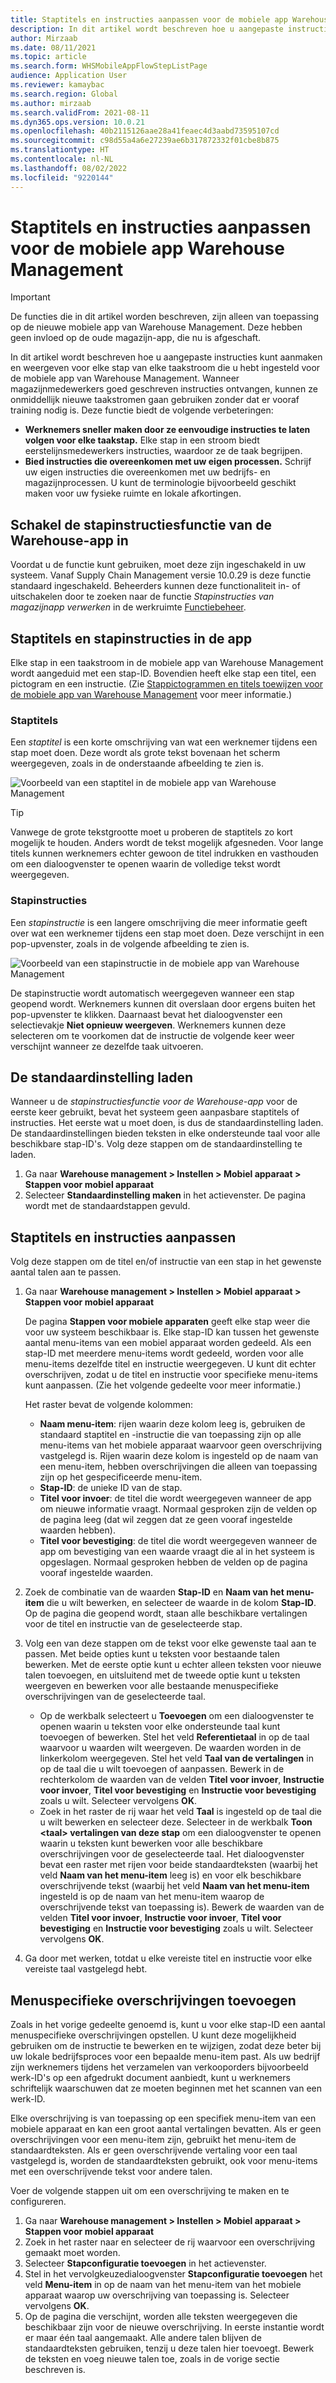 ```yaml
---
title: Staptitels en instructies aanpassen voor de mobiele app Warehouse Management
description: In dit artikel wordt beschreven hoe u aangepaste instructies kunt aanmaken en weergeven voor elke stap van elke taakstroom die u hebt ingesteld voor de mobiele app van Warehouse Management.
author: Mirzaab
ms.date: 08/11/2021
ms.topic: article
ms.search.form: WHSMobileAppFlowStepListPage
audience: Application User
ms.reviewer: kamaybac
ms.search.region: Global
ms.author: mirzaab
ms.search.validFrom: 2021-08-11
ms.dyn365.ops.version: 10.0.21
ms.openlocfilehash: 40b2115126aae28a41feaec4d3aabd73595107cd
ms.sourcegitcommit: c98d55a4a6e27239ae6b317872332f01cbe8b875
ms.translationtype: HT
ms.contentlocale: nl-NL
ms.lasthandoff: 08/02/2022
ms.locfileid: "9220144"
---
```

# <a name="customize-step-titles-and-instructions-for-the-warehouse-management-mobile-app"></a>Staptitels en instructies aanpassen voor de mobiele app Warehouse Management

> [!IMPORTANT]
> De functies die in dit artikel worden beschreven, zijn alleen van toepassing op de nieuwe mobiele app van Warehouse Management. Deze hebben geen invloed op de oude magazijn-app, die nu is afgeschaft.

In dit artikel wordt beschreven hoe u aangepaste instructies kunt aanmaken en weergeven voor elke stap van elke taakstroom die u hebt ingesteld voor de mobiele app van Warehouse Management. Wanneer magazijnmedewerkers goed geschreven instructies ontvangen, kunnen ze onmiddellijk nieuwe taakstromen gaan gebruiken zonder dat er vooraf training nodig is. Deze functie biedt de volgende verbeteringen:

- **Werknemers sneller maken door ze eenvoudige instructies te laten volgen voor elke taakstap.** Elke stap in een stroom biedt eerstelijnsmedewerkers instructies, waardoor ze de taak begrijpen.
- **Bied instructies die overeenkomen met uw eigen processen.** Schrijf uw eigen instructies die overeenkomen met uw bedrijfs- en magazijnprocessen. U kunt de terminologie bijvoorbeeld geschikt maken voor uw fysieke ruimte en lokale afkortingen.

## <a name="turn-on-the-warehouse-app-step-instructions-feature"></a>Schakel de stapinstructiesfunctie van de Warehouse-app in

Voordat u de functie kunt gebruiken, moet deze zijn ingeschakeld in uw systeem. Vanaf Supply Chain Management versie 10.0.29 is deze functie standaard ingeschakeld. Beheerders kunnen deze functionaliteit in- of uitschakelen door te zoeken naar de functie *Stapinstructies van magazijnapp verwerken* in de werkruimte [Functiebeheer](../../fin-ops-core/fin-ops/get-started/feature-management/feature-management-overview.md).

## <a name="step-titles-and-step-instructions-in-the-app"></a>Staptitels en stapinstructies in de app

Elke stap in een taakstroom in de mobiele app van Warehouse Management wordt aangeduid met een stap-ID. Bovendien heeft elke stap een titel, een pictogram en een instructie. (Zie [Stappictogrammen en titels toewijzen voor de mobiele app van Warehouse Management](step-icons-titles.md) voor meer informatie.)

### <a name="step-titles"></a>Staptitels

Een *staptitel* is een korte omschrijving van wat een werknemer tijdens een stap moet doen. Deze wordt als grote tekst bovenaan het scherm weergegeven, zoals in de onderstaande afbeelding te zien is.

![Voorbeeld van een staptitel in de mobiele app van Warehouse Management](media/wma-step-title.png "Voorbeeld van een staptitel in de mobiele app van Warehouse Management")

> [!TIP]
> Vanwege de grote tekstgrootte moet u proberen de staptitels zo kort mogelijk te houden. Anders wordt de tekst mogelijk afgesneden. Voor lange titels kunnen werknemers echter gewoon de titel indrukken en vasthouden om een dialoogvenster te openen waarin de volledige tekst wordt weergegeven.

### <a name="step-instructions"></a>Stapinstructies

Een *stapinstructie* is een langere omschrijving die meer informatie geeft over wat een werknemer tijdens een stap moet doen. Deze verschijnt in een pop-upvenster, zoals in de volgende afbeelding te zien is.

![Voorbeeld van een stapinstructie in de mobiele app van Warehouse Management](media/wma-step-instructions.png "Voorbeeld van een stapinstructie in de mobiele app van Warehouse Management")

De stapinstructie wordt automatisch weergegeven wanneer een stap geopend wordt. Werknemers kunnen dit overslaan door ergens buiten het pop-upvenster te klikken. Daarnaast bevat het dialoogvenster een selectievakje **Niet opnieuw weergeven**. Werknemers kunnen deze selecteren om te voorkomen dat de instructie de volgende keer weer verschijnt wanneer ze dezelfde taak uitvoeren.

## <a name="load-the-default-setup"></a>De standaardinstelling laden

Wanneer u de *stapinstructiesfunctie voor de Warehouse-app* voor de eerste keer gebruikt, bevat het systeem geen aanpasbare staptitels of instructies. Het eerste wat u moet doen, is dus de standaardinstelling laden. De standaardinstellingen bieden teksten in elke ondersteunde taal voor alle beschikbare stap-ID's. Volg deze stappen om de standaardinstelling te laden.

1. Ga naar **Warehouse management \> Instellen \> Mobiel apparaat \> Stappen voor mobiel apparaat**
1. Selecteer **Standaardinstelling maken** in het actievenster. De pagina wordt met de standaardstappen gevuld.

## <a name="customize-step-titles-and-instructions"></a>Staptitels en instructies aanpassen

Volg deze stappen om de titel en/of instructie van een stap in het gewenste aantal talen aan te passen.

1. Ga naar **Warehouse management \> Instellen \> Mobiel apparaat \> Stappen voor mobiel apparaat**

    De pagina **Stappen voor mobiele apparaten** geeft elke stap weer die voor uw systeem beschikbaar is. Elke stap-ID kan tussen het gewenste aantal menu-items van een mobiel apparaat worden gedeeld. Als een stap-ID met meerdere menu-items wordt gedeeld, worden voor alle menu-items dezelfde titel en instructie weergegeven. U kunt dit echter overschrijven, zodat u de titel en instructie voor specifieke menu-items kunt aanpassen. (Zie het volgende gedeelte voor meer informatie.)

    Het raster bevat de volgende kolommen:

    - **Naam menu-item**: rijen waarin deze kolom leeg is, gebruiken de standaard staptitel en -instructie die van toepassing zijn op alle menu-items van het mobiele apparaat waarvoor geen overschrijving vastgelegd is. Rijen waarin deze kolom is ingesteld op de naam van een menu-item, hebben overschrijvingen die alleen van toepassing zijn op het gespecificeerde menu-item.
    - **Stap-ID**: de unieke ID van de stap.
    - **Titel voor invoer**: de titel die wordt weergegeven wanneer de app om nieuwe informatie vraagt. Normaal gesproken zijn de velden op de pagina leeg (dat wil zeggen dat ze geen vooraf ingestelde waarden hebben).
    - **Titel voor bevestiging**: de titel die wordt weergegeven wanneer de app om bevestiging van een waarde vraagt die al in het systeem is opgeslagen. Normaal gesproken hebben de velden op de pagina vooraf ingestelde waarden.

1. Zoek de combinatie van de waarden **Stap-ID** en **Naam van het menu-item** die u wilt bewerken, en selecteer de waarde in de kolom **Stap-ID**. Op de pagina die geopend wordt, staan alle beschikbare vertalingen voor de titel en instructie van de geselecteerde stap.
1. Volg een van deze stappen om de tekst voor elke gewenste taal aan te passen. Met beide opties kunt u teksten voor bestaande talen bewerken. Met de eerste optie kunt u echter alleen teksten voor nieuwe talen toevoegen, en uitsluitend met de tweede optie kunt u teksten weergeven en bewerken voor alle bestaande menuspecifieke overschrijvingen van de geselecteerde taal.

    - Op de werkbalk selecteert u **Toevoegen** om een dialoogvenster te openen waarin u teksten voor elke ondersteunde taal kunt toevoegen of bewerken. Stel het veld **Referentietaal** in op de taal waarvoor u waarden wilt weergeven. De waarden worden in de linkerkolom weergegeven. Stel het veld **Taal van de vertalingen** in op de taal die u wilt toevoegen of aanpassen. Bewerk in de rechterkolom de waarden van de velden **Titel voor invoer**, **Instructie voor invoer**, **Titel voor bevestiging** en **Instructie voor bevestiging** zoals u wilt. Selecteer vervolgens **OK**.
    - Zoek in het raster de rij waar het veld **Taal** is ingesteld op de taal die u wilt bewerken en selecteer deze. Selecteer in de werkbalk **Toon &lt;taal&gt; vertalingen van deze stap** om een dialoogvenster te openen waarin u teksten kunt bewerken voor alle beschikbare overschrijvingen voor de geselecteerde taal. Het dialoogvenster bevat een raster met rijen voor beide standaardteksten (waarbij het veld **Naam van het menu-item** leeg is) en voor elk beschikbare overschrijvende tekst (waarbij het veld **Naam van het menu-item** ingesteld is op de naam van het menu-item waarop de overschrijvende tekst van toepassing is). Bewerk de waarden van de velden **Titel voor invoer**, **Instructie voor invoer**, **Titel voor bevestiging** en **Instructie voor bevestiging** zoals u wilt. Selecteer vervolgens **OK**.

1. Ga door met werken, totdat u elke vereiste titel en instructie voor elke vereiste taal vastgelegd hebt.

## <a name="add-menu-specific-overrides"></a>Menuspecifieke overschrijvingen toevoegen

Zoals in het vorige gedeelte genoemd is, kunt u voor elke stap-ID een aantal menuspecifieke overschrijvingen opstellen. U kunt deze mogelijkheid gebruiken om de instructie te bewerken en te wijzigen, zodat deze beter bij uw lokale bedrijfsproces voor een bepaalde menu-item past. Als uw bedrijf zijn werknemers tijdens het verzamelen van verkooporders bijvoorbeeld werk-ID's op een afgedrukt document aanbiedt, kunt u werknemers schriftelijk waarschuwen dat ze moeten beginnen met het scannen van een werk-ID.

Elke overschrijving is van toepassing op een specifiek menu-item van een mobiele apparaat en kan een groot aantal vertalingen bevatten. Als er geen overschrijvingen voor een menu-item zijn, gebruikt het menu-item de standaardteksten. Als er geen overschrijvende vertaling voor een taal vastgelegd is, worden de standaardteksten gebruikt, ook voor menu-items met een overschrijvende tekst voor andere talen.

Voer de volgende stappen uit om een overschrijving te maken en te configureren.

1. Ga naar **Warehouse management \> Instellen \> Mobiel apparaat \> Stappen voor mobiel apparaat**
1. Zoek in het raster naar en selecteer de rij waarvoor een overschrijving gemaakt moet worden.
1. Selecteer **Stapconfiguratie toevoegen** in het actievenster.
1. Stel in het vervolgkeuzedialoogvenster **Stapconfiguratie toevoegen** het veld **Menu-item** in op de naam van het menu-item van het mobiele apparaat waarop uw overschrijving van toepassing is. Selecteer vervolgens **OK**.
1. Op de pagina die verschijnt, worden alle teksten weergegeven die beschikbaar zijn voor de nieuwe overschrijving. In eerste instantie wordt er maar één taal aangemaakt. Alle andere talen blijven de standaardteksten gebruiken, tenzij u deze talen hier toevoegt. Bewerk de teksten en voeg nieuwe talen toe, zoals in de vorige sectie beschreven is.
